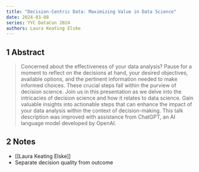 ```yaml
---
title: "Decision-Centric Data: Maximizing Value in Data Science"
date: 2024-03-08
series: YYC DataCon 2024
authors: Laura Keating Elske
---
```

## 1 Abstract
> Concerned about the effectiveness of your data analysis? Pause for a moment to reflect on the decisions at hand, your desired objectives, available options, and the pertinent information needed to make informed choices. These crucial steps fall within the purview of decision science. Join us in this presentation as we delve into the intricacies of decision science and how it relates to data science. Gain valuable insights into actionable steps that can enhance the impact of your data analysis within the context of decision-making. This talk description was improved with assistance from ChatGPT, an AI language model developed by OpenAI.

## 2 Notes
- [[Laura Keating Elske]]
- Separate decision quality from outcome